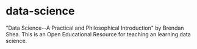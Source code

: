 # data-science
"Data Science--A Practical and Philosophical Introduction" by Brendan Shea. This is an Open Educational Resource for teaching an learning data science.

